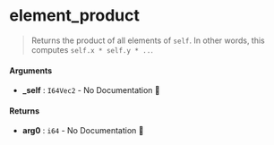 # element\_product

>  Returns the product of all elements of `self`.
>  In other words, this computes `self.x * self.y * ..`.

#### Arguments

- **\_self** : `I64Vec2` \- No Documentation 🚧

#### Returns

- **arg0** : `i64` \- No Documentation 🚧